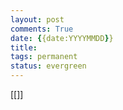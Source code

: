 ```yaml
---
layout: post
comments: True
date: {{date:YYYYMMDD}}
title: 
tags: permanent
status: evergreen
---
```


[[]]

